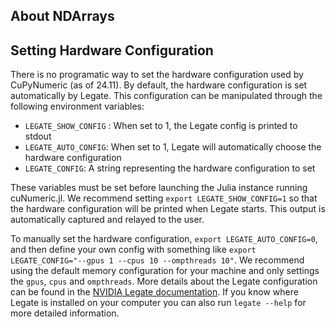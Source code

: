 

## About NDArrays




## Setting Hardware Configuration

There is no programatic way to set the hardware configuration used by CuPyNumeric (as of 24.11). By default, the hardware configuration is set automatically by Legate. This configuration can be manipulated through the following environment variables:

- `LEGATE_SHOW_CONFIG` : When set to 1, the Legate config is printed to stdout
- `LEGATE_AUTO_CONFIG`: When set to 1, Legate will automatically choose the hardware configuration
- `LEGATE_CONFIG`: A string representing the hardware configuration to set

These variables must be set before launching the Julia instance running cuNumeric.jl. We recommend setting `export LEGATE_SHOW_CONFIG=1` so that the hardware configuration will be printed when Legate starts. This output is automatically captured and relayed to the user.

To manually set the hardware configuration, `export LEGATE_AUTO_CONFIG=0`, and then define your own config with something like `export LEGATE_CONFIG="--gpus 1 --cpus 10 --ompthreads 10"`. We recommend using the default memory configuration for your machine and only settings the `gpus`, `cpus` and `ompthreads`. More details about the Legate configuration can be found in the [NVIDIA Legate documentation](https://docs.nvidia.com/legate/latest/usage.html#resource-allocation). If you know where Legate is installed on your computer you can also run `legate --help` for more detailed information.